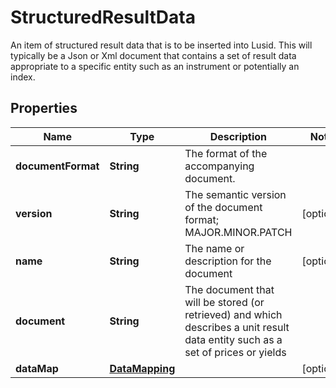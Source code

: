 

# StructuredResultData

An item of structured result data that is to be inserted into Lusid. This will typically be a Json or Xml document that  contains a set of result data appropriate to a specific entity such as an instrument or potentially an index.
## Properties

Name | Type | Description | Notes
------------ | ------------- | ------------- | -------------
**documentFormat** | **String** | The format of the accompanying document. | 
**version** | **String** | The semantic version of the document format; MAJOR.MINOR.PATCH |  [optional]
**name** | **String** | The name or description for the document |  [optional]
**document** | **String** | The document that will be stored (or retrieved) and which describes a unit result data entity such as a set of prices or yields | 
**dataMap** | [**DataMapping**](DataMapping.md) |  |  [optional]



